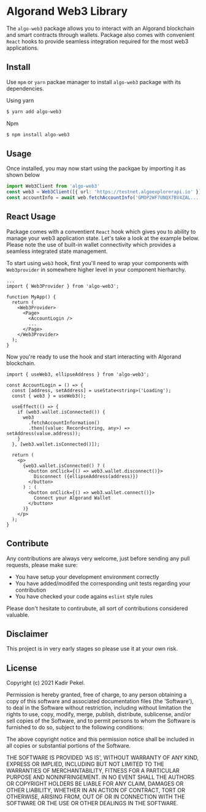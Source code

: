 # Algorand Web3 Library

The `algo-web3` package allows you to interact with an Algorand blockchain and smart contracts through wallets. Package also comes with convenient `React` hooks to provide seamless integration required for the most web3 applications.

## Install
Use `mpm` or `yarn` packae manager to install `algo-web3` package with its dependencies.

Using yarn
```bash
$ yarn add algo-web3
```

Npm
```bash
$ npm install algo-web3
```

## Usage
Once installed, you may now start using the packgae by importing it as shown below

```typescript
import Web3Client from 'algo-web3'
const web3 = Web3Client([{ url: 'https://testnet.algoexplorerapi.io' }]);
const accountInfo = await web.fetchAccountInfo('GMOP2WF7UNQX7BV4ZAL...')
```

## React Usage

Package comes with a conventient `React` hook which gives you to ability to manage your web3 application state. Let's take a look at the example below. Please note the use of built-in wallet connectivity which provides a seamless integrated state management.

To start using `web3` hook, first you'll need to wrap your components with `Web3provider` in somewhere higher level in your component hierharchy.

```tsx
...
import { Web3Provider } from 'algo-web3';

function MyApp() {
  return (
    <Web3Provider>
      <Page>
        <AccountLogin />
        ...
      </Page>
    </Web3Provider>
  );
}
```

Now you're ready to use the hook and start interacting with Algorand blockchain.

```tsx
import { useWeb3, ellipseAddress } from 'algo-web3';

const AccountLogin = () => {
  const [address, setAddress] = useState<string>('Loading');
  const { web3 } = useWeb3();

  useEffect(() => {
    if (web3.wallet.isConnected()) {
      web3
        .fetchAccountInformation()
        .then((value: Record<string, any>) => setAddress(value.address));
    }
  }, [web3.wallet.isConnected()]);

  return (
    <p>
      {web3.wallet.isConnected() ? (
        <button onClick={() => web3.wallet.disconnect()}>
          Disconnect ({ellipseAddress(address)})
        </button>
      ) : (
        <button onClick={() => web3.wallet.connect()}>
          Connect your Algorand Wallet
        </button>
      )}
    </p>
  );
}
```

## Contribute

Any contributions are always very welcome, just before sending any pull requests, please make sure:

 * You have setup your development environment correctly
 * You have added/modifed the corresponding unit tests regarding your contribution
 * You have checked your code agains `eslint` style rules

Please don't hesitate to contirubute, all sort of contributions considered valuable.

## Disclaimer

This project is in very early stages so please use it at your own risk.

## License

Copyright (c) 2021 Kadir Pekel.

Permission is hereby granted, free of charge, to any person obtaining a copy of this software and associated documentation files (the 'Software'), to deal in the Software without restriction, including without limitation the rights to use, copy, modify, merge, publish, distribute, sublicense, and/or sell copies of the Software, and to permit persons to whom the Software is furnished to do so, subject to the following conditions:

The above copyright notice and this permission notice shall be included in all copies or substantial portions of the Software.

THE SOFTWARE IS PROVIDED 'AS IS', WITHOUT WARRANTY OF ANY KIND, EXPRESS OR IMPLIED, INCLUDING BUT NOT LIMITED TO THE WARRANTIES OF MERCHANTABILITY, FITNESS FOR A PARTICULAR PURPOSE AND NONINFRINGEMENT. IN NO EVENT SHALL THE AUTHORS OR COPYRIGHT HOLDERS BE LIABLE FOR ANY CLAIM, DAMAGES OR OTHER LIABILITY, WHETHER IN AN ACTION OF CONTRACT, TORT OR OTHERWISE, ARISING FROM, OUT OF OR IN CONNECTION WITH THE SOFTWARE OR THE USE OR OTHER DEALINGS IN THE SOFTWARE.
